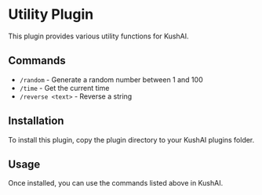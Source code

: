 # Utility Plugin

This plugin provides various utility functions for KushAI.

## Commands

- `/random` - Generate a random number between 1 and 100
- `/time` - Get the current time
- `/reverse <text>` - Reverse a string

## Installation

To install this plugin, copy the plugin directory to your KushAI plugins folder.

## Usage

Once installed, you can use the commands listed above in KushAI.